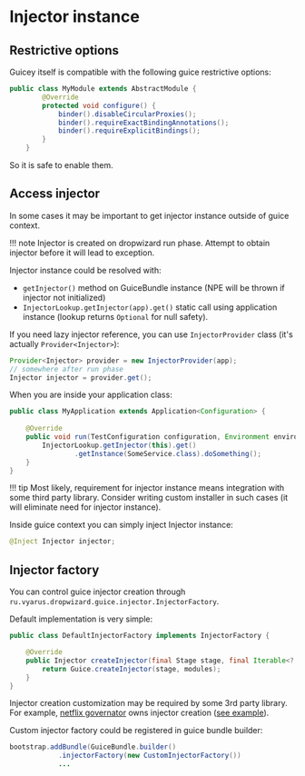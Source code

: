 # Injector instance

## Restrictive options

Guicey itself is compatible with the following guice restrictive options:

```java
public class MyModule extends AbstractModule {
        @Override
        protected void configure() {
            binder().disableCircularProxies();
            binder().requireExactBindingAnnotations();
            binder().requireExplicitBindings();
        }
    }
```

So it is safe to enable them.

## Access injector

In some cases it may be important to get injector instance outside of guice context.

!!! note
    Injector is created on dropwizard run phase. Attempt to obtain injector before it
    will lead to exception.

Injector instance could be resolved with:

* `getInjector()` method on GuiceBundle instance (NPE will be thrown if injector not initialized)
* `InjectorLookup.getInjector(app).get()` static call using application instance (lookup returns `Optional` for null safety).

If you need lazy injector reference, you can use `InjectorProvider` class (it's actually `Provider<Injector>`):

```java
Provider<Injector> provider = new InjectorProvider(app);
// somewhere after run phase
Injector injector = provider.get();
```

When you are inside your application class:

```java
public class MyApplication extends Application<Configuration> {
    
    @Override
    public void run(TestConfiguration configuration, Environment environment) throws Exception {
        InjectorLookup.getInjector(this).get()
                .getInstance(SomeService.class).doSomething();
    }
}
```

!!! tip
    Most likely, requirement for injector instance means integration with some third party library.
    Consider writing custom installer in such cases (it will eliminate need for injector instance).
    
Inside guice context you can simply inject Injector instance:

```java
@Inject Injector injector;
```    

## Injector factory
  
You can control guice injector creation through `ru.vyarus.dropwizard.guice.injector.InjectorFactory`. 

Default implementation is very simple:

```java
public class DefaultInjectorFactory implements InjectorFactory {

    @Override
    public Injector createInjector(final Stage stage, final Iterable<? extends Module> modules) {
        return Guice.createInjector(stage, modules);
    }
}
```

Injector creation customization may be required by some 3rd party library.
For example, [netflix governator](https://github.com/Netflix/governator) 
owns injector creation ([see example](../examples/governator.md)).

Custom injector factory could be registered in guice bundle builder:

```java
bootstrap.addBundle(GuiceBundle.builder()
            .injectorFactory(new CustomInjectorFactory())
            ...
```